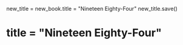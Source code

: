 new_title = new_book.title = "Nineteen Eighty-Four"
new_title.save()

# title = "Nineteen Eighty-Four"
